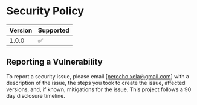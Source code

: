 # Security Policy

<!--
## Supported Versions

Use this section to tell people about which versions of your project are
currently being supported with security updates.
-->
| Version | Supported          |
| ------- | ------------------ |
| 1.0.0   | :white_check_mark: |


## Reporting a Vulnerability

<!--
Use this section to tell people how to report a vulnerability.

Tell them where to go, how often they can expect to get an update on a
reported vulnerability, what to expect if the vulnerability is accepted or
declined, etc.
-->

To report a security issue, please email [perocho.xela@gmail.com] with a description of the issue, the steps you took to create the issue, affected versions, and, if known, mitigations for the issue. This project follows a 90 day disclosure timeline.
